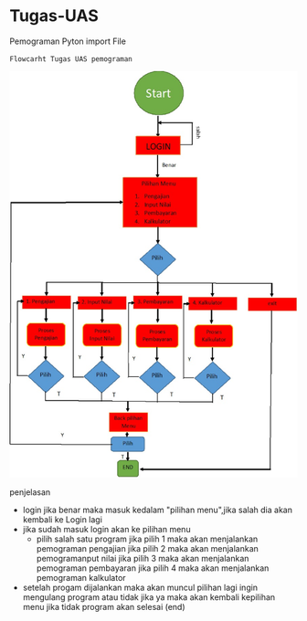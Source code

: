 # Tugas-UAS
Pemograman Pyton import File
```
Flowcarht Tugas UAS pemograman
```
<p align="center">
<img src="https://github.com/ibnumaulana215/Tugas-UAS/blob/master/Tugas%20UAS/Flowcarht%20image/Flowcarht%20Tugas%20UAS%20pemograman.jpg"
width="850" />
</p>

penjelasan  
- login jika benar maka masuk kedalam "pilihan menu",jika salah dia akan kembali ke Login lagi
- jika sudah masuk login akan ke pilihan menu
   - pilih salah satu  program
     jika pilih 1 maka akan menjalankan pemograman pengajian 
     jika pilih 2 maka akan menjalankan pemogramanput nilai
     jika pilih 3 maka akan menjalankan pemograman pembayaran
     jika pilih 4 maka akan menjalankan pemograman kalkulator
- setelah progam dijalankan maka akan muncul pilihan lagi ingin mengulang program atau tidak jika ya maka akan kembali kepilihan menu jika tidak program akan selesai (end)

